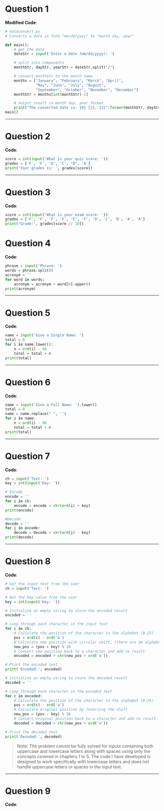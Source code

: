 # **Question 1**
**Modified Code**:
```python
# dataconvert.py
# Converts a date in form "mm/dd/yyyy" to "month day, year"

def main():
    # get the date
    dateStr = input('Enter a date (mm/dd/yyyy): ')

    # split into components
    monthStr, dayStr, yearStr = dateStr.split("/")

    # convert monthStr to the month name
    months = ["January", "February", "March", "April",
              "May", "June", "July", "August",
              "September", "October", "November", "December"]
    monthStr = months[int(monthStr)-1]

    # output result in month day, year format
    print("The converted date is: {0} {1}, {2}".format(monthStr, dayStr, yearStr))
main()
```

---

# **Question 2**
**Code**:
```python
score = int(input('What is your quiz score: '))
grades = ['F', 'F', 'D', 'C', 'B', 'A']
print('Your grades is: ', grades[score])
```

---

# **Question 3**
**Code**:
```python
score = int(input('What is your exam score: '))
grades = ['F', 'F', 'F', 'F', 'F', 'F', 'D', 'C', 'B', 'A', 'A']
print("Grade:", grades[score // 10])
```

# **Question 4**
**Code**:
```python
phrase = input('Phrase: ')
words = phrase.split()
acronym = ''
for word in words:
    acronym = acronym + word[0].upper()
print(acronym)
```

---

# **Question 5**
**Code**:
```python
name = input('Give a Single Name: ')
total = 0
for i in name.lower():
    n = ord(i) - 96
    total = total + n
print(total)
```

---

# **Question 6**
**Code**:
```python
name = input('Give a Full Name: ').lower()
total = 0
name = name.replace(" ", '')
for i in name:
    n = ord(i) - 96
    total = total + n
print(total)
```

---

# **Question 7**
**Code**:
```python
ch = input('Text: ')
key = int(input('Key: '))

# Encode
encode = ''
for i in ch:
    encode = encode + chr(ord(i) + key)
print(encode)

#Decode
decode = ''
for j in encode:
    decode = decode + chr(ord(j) - key)
print(decode)
```

---

# **Question 8**
**Code**:
```python
# Get the input text from the user
ch = input('Text: ')

# Get the key value from the user
key = int(input('Key: '))

# Initialize an empty string to store the encoded result
encoded = ''

# Loop through each character in the input text
for c in ch:
    # Calculate the position of the character in the alphabet (0-25)
    pos = ord(c) - ord('a')
    # Calculate new position with circular shift, (there are 26 alphabets thus % 26)
    new_pos = (pos + key) % 26
    # Convert new position back to a character and add to result
    encoded = encoded + chr(new_pos + ord('a'))

# Print the encoded text
print('Encoded:', encoded)

# Initialize an empty string to store the decoded result
decoded = ''

# Loop through each character in the encoded text
for c in encoded:
    # Calculate the position of the character in the alphabet (0-25)
    pos = ord(c) - ord('a')
    # Calculate original position by reversing the shift
    new_pos = (pos - key) % 26
    # Convert original position back to a character and add to result
    decoded = decoded + chr(new_pos + ord('a'))

# Print the decoded text
print('Decoded:', decoded)
```
> Note: The problem cannot be fully solved for inputs containing both uppercase and lowercase letters along with spaces using only the concepts covered in chapters 1 to 5. The code I have developed is designed to work specifically with lowercase letters and does not handle uppercase letters or spaces in the input text.

---

# **Question 9**
**Code**:
```python
